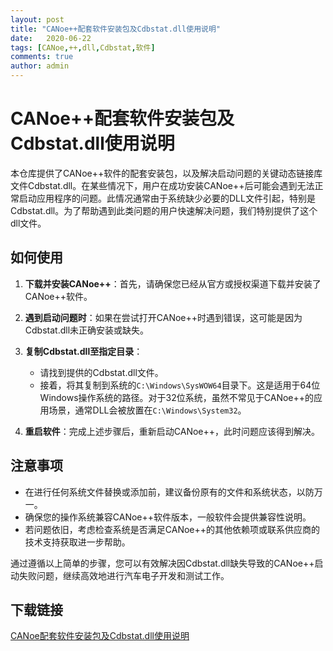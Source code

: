 ```yaml
---
layout: post
title: "CANoe++配套软件安装包及Cdbstat.dll使用说明"
date:   2020-06-22
tags: [CANoe,++,dll,Cdbstat,软件]
comments: true
author: admin
---
```

# CANoe++配套软件安装包及Cdbstat.dll使用说明

本仓库提供了CANoe++软件的配套安装包，以及解决启动问题的关键动态链接库文件Cdbstat.dll。在某些情况下，用户在成功安装CANoe++后可能会遇到无法正常启动应用程序的问题。此情况通常由于系统缺少必要的DLL文件引起，特别是Cdbstat.dll。为了帮助遇到此类问题的用户快速解决问题，我们特别提供了这个dll文件。

## 如何使用

1. **下载并安装CANoe++**：首先，请确保您已经从官方或授权渠道下载并安装了CANoe++软件。

2. **遇到启动问题时**：如果在尝试打开CANoe++时遇到错误，这可能是因为Cdbstat.dll未正确安装或缺失。

3. **复制Cdbstat.dll至指定目录**：
   - 请找到提供的Cdbstat.dll文件。
   - 接着，将其复制到系统的`C:\Windows\SysWOW64`目录下。这是适用于64位Windows操作系统的路径。对于32位系统，虽然不常见于CANoe++的应用场景，通常DLL会被放置在`C:\Windows\System32`。
   
4. **重启软件**：完成上述步骤后，重新启动CANoe++，此时问题应该得到解决。

## 注意事项

- 在进行任何系统文件替换或添加前，建议备份原有的文件和系统状态，以防万一。
- 确保您的操作系统兼容CANoe++软件版本，一般软件会提供兼容性说明。
- 若问题依旧，考虑检查系统是否满足CANoe++的其他依赖项或联系供应商的技术支持获取进一步帮助。

通过遵循以上简单的步骤，您可以有效解决因Cdbstat.dll缺失导致的CANoe++启动失败问题，继续高效地进行汽车电子开发和测试工作。

## 下载链接

[CANoe配套软件安装包及Cdbstat.dll使用说明](https://pan.quark.cn/s/a84a95d95078)
